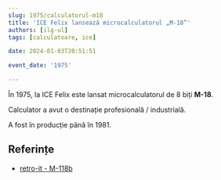 ```yaml
---
slug: 1975/calculatorul-m18
title: 'ICE Felix lansează microcalculatorul „M-18”'
authors: [ilg-ul]
tags: [calculatoare, ice]

date: 2024-01-03T20:51:51

event_date: '1975'

---
```


În 1975, la ICE Felix este lansat microcalculatorul de 8 biți **M-18**.

<!-- truncate -->

Calculator a avut o destinație profesională / industrială.

A fost în producție până în 1981.

## Referințe

- [retro-it - M-118b](https://retroit.ro/product/m18b/)
